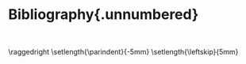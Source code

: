 # Bibliography{.unnumbered}

&nbsp;

\raggedright
\setlength{\parindent}{-5mm}
\setlength{\leftskip}{5mm}
